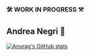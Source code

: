 ### 🛠 WORK IN PROGRESS ⚒

## Andrea Negri 🤪

[![Anurag's GitHub stats](https://github-readme-stats-fatsciock.vercel.app//api?username=fatsciock)](https://github.com/anuraghazra/github-readme-stats)
<!--
**fatsciock/fatsciock** is a ✨ _special_ ✨ repository because its `README.md` (this file) appears on your GitHub profile.

Here are some ideas to get you started:

- 🔭 I’m currently working on ...
- 🌱 I’m currently learning ...
- 👯 I’m looking to collaborate on ...
- 🤔 I’m looking for help with ...
- 💬 Ask me about ...
- 📫 How to reach me: ...
- 😄 Pronouns: ...
- ⚡ Fun fact: ...
-->
